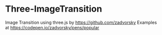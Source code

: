 # Three-ImageTransition
Image Transition using three.js by https://github.com/zadvorsky
Examples at https://codepen.io/zadvorsky/pens/popular
